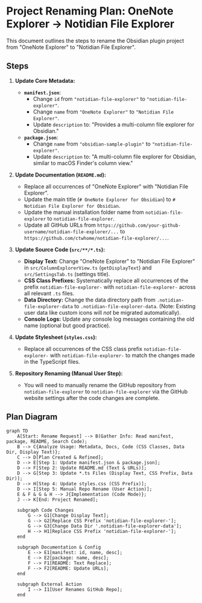 # Project Renaming Plan: OneNote Explorer -> Notidian File Explorer

This document outlines the steps to rename the Obsidian plugin project from "OneNote Explorer" to "Notidian File Explorer".

## Steps

1.  **Update Core Metadata:**
    *   **`manifest.json`**:
        *   Change `id` from `"notidian-file-explorer"` to `"notidian-file-explorer"`.
        *   Change `name` from `"OneNote Explorer"` to `"Notidian File Explorer"`.
        *   Update `description` to: "Provides a multi-column file explorer for Obsidian."
    *   **`package.json`**:
        *   Change `name` from `"obsidian-sample-plugin"` to `"notidian-file-explorer"`.
        *   Update `description` to: "A multi-column file explorer for Obsidian, similar to macOS Finder's column view."

2.  **Update Documentation (`README.md`):**
    *   Replace all occurrences of "OneNote Explorer" with "Notidian File Explorer".
    *   Update the main title (`# OneNote Explorer for Obsidian`) to `# Notidian File Explorer for Obsidian`.
    *   Update the manual installation folder name from `notidian-file-explorer` to `notidian-file-explorer`.
    *   Update all GitHub URLs from `https://github.com/your-github-username/notidian-file-explorer/...` to `https://github.com/ctwhome/notidian-file-explorer/...`.

3.  **Update Source Code (`src/**/*.ts`):**
    *   **Display Text:** Change "OneNote Explorer" to "Notidian File Explorer" in `src/ColumnExplorerView.ts` (`getDisplayText`) and `src/SettingsTab.ts` (settings title).
    *   **CSS Class Prefixes:** Systematically replace all occurrences of the prefix `notidian-file-explorer-` with `notidian-file-explorer-` across all relevant `.ts` files.
    *   **Data Directory:** Change the data directory path from `.notidian-file-explorer-data` to `.notidian-file-explorer-data`. (Note: Existing user data like custom icons will *not* be migrated automatically).
    *   **Console Logs:** Update any console log messages containing the old name (optional but good practice).

4.  **Update Stylesheet (`styles.css`):**
    *   Replace all occurrences of the CSS class prefix `notidian-file-explorer-` with `notidian-file-explorer-` to match the changes made in the TypeScript files.

5.  **Repository Renaming (Manual User Step):**
    *   You will need to manually rename the GitHub repository from `notidian-file-explorer` to `notidian-file-explorer` via the GitHub website settings after the code changes are complete.

## Plan Diagram

```mermaid
graph TD
    A[Start: Rename Request] --> B(Gather Info: Read manifest, package, README, Search Code);
    B --> C{Analyze Usage: Metadata, Docs, Code (CSS Classes, Data Dir, Display Text)};
    C --> D[Plan Created & Refined];
    D --> E[Step 1: Update manifest.json & package.json];
    D --> F[Step 2: Update README.md (Text & URLs)];
    D --> G[Step 3: Update *.ts Files (Display Text, CSS Prefix, Data Dir)];
    D --> H[Step 4: Update styles.css (CSS Prefix)];
    D --> I[Step 5: Manual Repo Rename (User Action)];
    E & F & G & H --> J{Implementation (Code Mode)};
    J --> K[End: Project Renamed];

    subgraph Code Changes
        G --> G1[Change Display Text];
        G --> G2[Replace CSS Prefix 'notidian-file-explorer-'];
        G --> G3[Change Data Dir '.notidian-file-explorer-data'];
        H --> H1[Replace CSS Prefix 'notidian-file-explorer-'];
    end

    subgraph Documentation & Config
        E --> E1[manifest: id, name, desc];
        E --> E2[package: name, desc];
        F --> F1[README: Text Replace];
        F --> F2[README: Update URLs];
    end

    subgraph External Action
        I --> I1[User Renames GitHub Repo];
    end